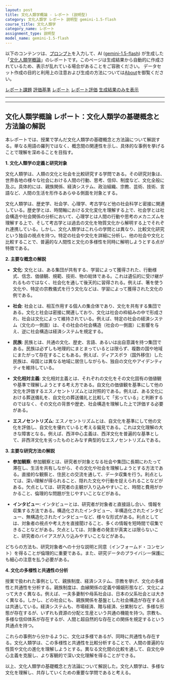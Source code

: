 ```yaml
---
layout: post
title: 文化人類学概論 - レポート (説明型)
category: 文化人類学 レポート 説明型 gemini-1.5-flash
course_title: 文化人類学
category_name: レポート
assignment_type: 説明型
model_name: gemini-1.5-flash
---
```


以下のコンテンツは、[プロンプト](http://127.0.0.1:8000/generated/文化人類学/gemini-1.5-flash/prompt_レポート-説明型.md)を入力して、AI ([gemini-1.5-flash](contents/gemini-1.5-flash)) が生成した「[文化人類学概論](/contents/文化人類学/)」のレポートです。このページは生成結果から自動的に作成されているため、表示が乱れている場合があることをご容赦ください。
データセット作成の目的と利用上の注意および生成の方法については[About](/About)を御覧ください。

[レポート課題](../レポート課題-説明型)
[評価基準](../評価基準-説明型)
[レポート](../レポート-説明型)
[レポート評価](../レポート評価-説明型)
[生成結果のみを表示](http://127.0.0.1:8000/generated/文化人類学/gemini-1.5-flash/レポート-説明型.md)
  

***
***
  
## 文化人類学概論 レポート：文化人類学の基礎概念と方法論の解説

本レポートでは、授業で学んだ文化人類学の基礎概念と方法論について解説する。単なる用語の羅列ではなく、概念間の関連性を示し、具体的な事例を挙げることで理解を深めることを目指す。

**1. 文化人類学の定義と研究対象**

文化人類学は、人類の文化と社会を比較研究する学問である。その研究対象は、世界各地の様々な社会における人間の行動、思考、信仰、制度など、文化全般に及ぶ。具体的には、親族関係、経済システム、政治組織、宗教、芸術、技術、言語など、人間の生活を形作るあらゆる側面を対象とする。

文化人類学は、歴史学、社会学、心理学、考古学など他の社会科学と密接に関連している。歴史学とは、時間軸における文化変化を理解する上で、社会学とは社会構造や社会関係の分析において、心理学とは人間の行動や思考のメカニズムを理解する上で、そして考古学とは過去の文化を物質文化から解明する上でそれぞれ連携している。しかし、文化人類学はこれらの学問とは異なり、比較文化研究という独自の視点を持つ。特定の社会や文化を詳細に分析し、他の社会や文化と比較することで、普遍的な人間性と文化の多様性を同時に解明しようとする点が特徴である。


**2. 主要な概念の解説**

* **文化**: 文化とは、ある集団が共有する、学習によって獲得された、行動様式、信念、価値観、規範、技術、物の総体である。これは遺伝的に受け継がれるものではなく、社会化を通して後天的に習得される。例えば、箸を使う文化や、特定の宗教儀式を行う文化などは、学習によって獲得された文化の例である。

* **社会**: 社会とは、相互作用する個人の集合体であり、文化を共有する集団である。文化と社会は密接に関連しており、文化は社会の枠組みの中で形成され、社会は文化によって維持されている。例えば、特定の社会の経済システム（文化の一側面）は、その社会の社会構造（社会の一側面）に影響を与え、逆に社会構造は経済システムを規定する。

* **民族**: 民族とは、共通の文化、歴史、言語、あるいは出自意識を持つ集団である。民族は必ずしも地理的にまとまっているとは限らず、複数の国や地域にまたがって存在することもある。例えば、ディアスポラ（国外移住）した民族は、母国とは異なる地域に居住しながらも、独自の文化やアイデンティティを維持している。

* **文化相対主義**: 文化相対主義とは、それぞれの文化をその文化固有の価値観や基準で理解しようとする考え方である。自文化の価値観を基準にして他の文化を評価するエスノセントリズムとは対照的である。例えば、ある文化における葬送儀礼を、自文化の葬送儀礼と比較して「劣っている」と判断するのではなく、その文化の背景や歴史、社会構造を理解した上で評価する必要がある。

* **エスノセントリズム**: エスノセントリズムとは、自文化を基準にして他の文化を評価し、自文化を優れていると考える偏見である。これは文化理解の大きな障害となる。例えば、西洋中心主義は、西洋文化を普遍的な基準として、非西洋文化を劣ったものとみなす典型的なエスノセントリズムである。


**3. 主要な研究方法の解説**

* **参加観察**: 参加観察とは、研究者が対象となる社会や集団に長期にわたって滞在し、生活を共有しながら、その文化や社会を理解しようとする方法である。直接的な観察と、住民との交流を通して、データ収集を行う。利点としては、深い理解が得られること、隠れた文化や行動を捉えられることなどがある。欠点としては、研究者の主観が入り込みやすいこと、時間と費用がかかること、倫理的な問題が生じやすいことなどがある。

* **インタビュー**: インタビューとは、研究者が対象者と直接話し合い、情報を収集する方法である。構造化されたインタビュー、半構造化されたインタビュー、無構造化されたインタビューなど、様々な形式がある。利点としては、対象者の視点や考え方を直接聞けること、多くの情報を短時間で収集できることなどがある。欠点としては、対象者の発言が真実とは限らないこと、研究者のバイアスが入り込みやすいことなどがある。

どちらの方法も、研究対象者への十分な説明と同意（インフォームド・コンセント）を得ることが倫理的に重要である。また、研究データのプライバシー保護にも細心の注意を払う必要がある。


**4. 文化の多様性と共通性の分析**

授業で扱われた事例として、親族制度、経済システム、宗教を挙げ、文化の多様性と共通性を分析する。親族制度は、血縁関係の定義や婚姻形態など、文化によって大きく異なる。例えば、一夫多妻制や母系社会は、日本の父系社会とは大きく異なる。しかし、どの社会にも、親族関係を基盤とした社会構造が存在する点は共通している。経済システムも、市場経済、贈与経済、分業制など、多様な形態が存在するが、いずれも資源の分配と生産という共通の機能を持つ。宗教も、多様な信仰体系が存在するが、人間と超自然的な存在との関係を規定するという共通点を持つ。

これらの事例から分かるように、文化は多様であるが、同時に共通性も存在する。文化人類学は、この多様性と共通性を比較分析することで、人間の普遍的な性質や文化の進化を理解しようとする。異なる文化間の比較を通して、自文化中心主義を克服し、より客観的で深い文化理解を得ることができる。


以上、文化人類学の基礎概念と方法論について解説した。文化人類学は、多様な文化を理解し、共存していくための重要な学問であると考える。
